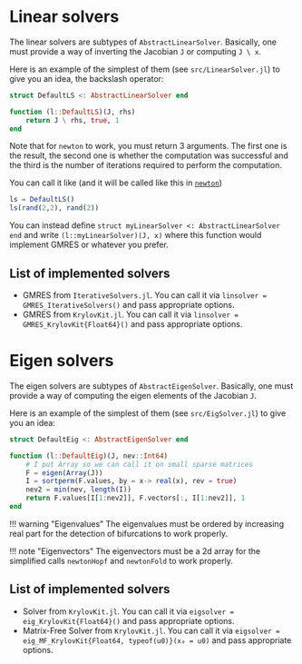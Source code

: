 # Linear solvers

The linear solvers are subtypes of `AbstractLinearSolver`. Basically, one must provide a way of inverting the Jacobian `J` or computing `J \ x`.

Here is an example of the simplest of them (see `src/LinearSolver.jl`) to give you an idea, the backslash operator:

```julia
struct DefaultLS <: AbstractLinearSolver end

function (l::DefaultLS)(J, rhs)
	return J \ rhs, true, 1
end
```

Note that for `newton` to work, you must return 3 arguments. The first one is the result, the second one is whether the computation was successful and the third is the number of iterations required to perform the computation.

You can call it like (and it will be called like this in [`newton`](@ref))

```julia
ls = DefaultLS()
ls(rand(2,2), rand(2))
```

You can instead define `struct myLinearSolver <: AbstractLinearSolver end` and write `(l::myLinearSolver)(J, x)` where this function would implement GMRES or whatever you prefer.

## List of implemented solvers
- GMRES from `IterativeSolvers.jl`. You can call it via `linsolver = GMRES_IterativeSolvers()` and pass appropriate options.
- GMRES from `KrylovKit.jl`. You can call it via `linsolver = GMRES_KrylovKit{Float64}()` and pass appropriate options.

# Eigen solvers

The eigen solvers are subtypes of `AbstractEigenSolver`. Basically, one must provide a way of computing the eigen elements of the Jacobian `J`.

Here is an example of the simplest of them (see `src/EigSolver.jl`) to give you an idea:

```julia
struct DefaultEig <: AbstractEigenSolver end

function (l::DefaultEig)(J, nev::Int64)
	# I put Array so we can call it on small sparse matrices
	F = eigen(Array(J))
	I = sortperm(F.values, by = x-> real(x), rev = true)
	nev2 = min(nev, length(I))
	return F.values[I[1:nev2]], F.vectors[:, I[1:nev2]], 1
end
```

!!! warning "Eigenvalues"
    The eigenvalues must be ordered by increasing real part for the detection of bifurcations to work properly.
	
!!! note "Eigenvectors"
    The eigenvectors must be a 2d array for the simplified calls `newtonHopf` and `newtonFold` to work properly.

## List of implemented solvers
- Solver from `KrylovKit.jl`. You can call it via `eigsolver = eig_KrylovKit{Float64}()` and pass appropriate options.
- Matrix-Free Solver from `KrylovKit.jl`. You can call it via `eigsolver = eig_MF_KrylovKit{Float64, typeof(u0)}(x₀ = u0)` and pass appropriate options.